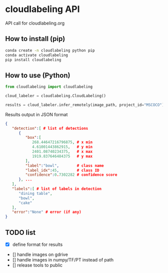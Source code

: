 # cloudlabeling API
API call for cloudlabeling.org

## How to install (pip)

```bash
conda create -n cloudlabeling python pip
conda activate cloudlabeling
pip install cloudlabeling
```

## How to use (Python)

```python
from cloudlabeling import cloudlabeling

cloud_labeler = cloudlabeling.CloudLabeling()

results = cloud_labeler.infer_remotely(image_path, project_id="MSCOCO")
```

Results output in JSON format

```json
{
   "detection":[ # list of detections
      {
         "box":[
            268.44647216796875, # x min
            4.61001443862915,   # y min
            2401.08740234375,   # x max
            1919.837646484375   # y max
         ],
         "label":"bowl",        # class name
         "label_idx":45,        # class ID
         "confidence":0.7302282 # confidence score
      }, ...
   ],
   "labels":[ # list of labels in detection
      "dining table",
      "bowl",
      "cake"
   ],
   "error":"None" # error (if any)
}
```

## TODO list

- [X] define format for results
- [] handle images on gdrive
- [] handle images in numpy/TF/PT instead of path
- [] release tools to public
